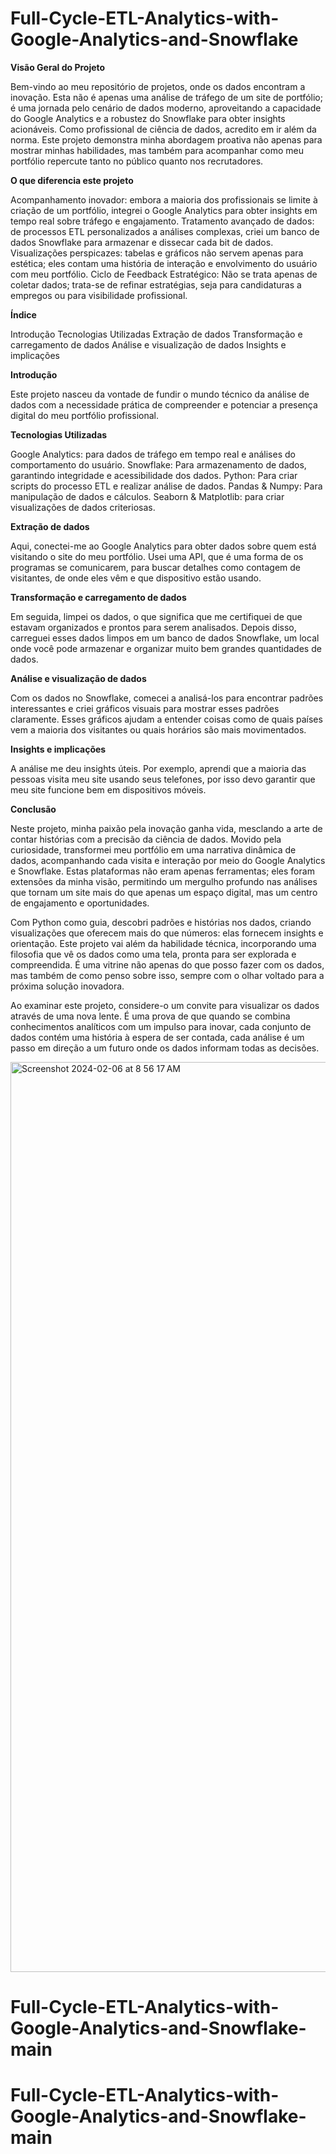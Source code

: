 # Full-Cycle-ETL-Analytics-with-Google-Analytics-and-Snowflake


**Visão Geral do Projeto**

Bem-vindo ao meu repositório de projetos, onde os dados encontram a inovação. Esta não é apenas uma análise de tráfego de um site de portfólio; é uma jornada pelo cenário de dados moderno, aproveitando a capacidade do Google Analytics e a robustez do Snowflake para obter insights acionáveis. Como profissional de ciência de dados, acredito em ir além da norma. Este projeto demonstra minha abordagem proativa não apenas para mostrar minhas habilidades, mas também para acompanhar como meu portfólio repercute tanto no público quanto nos recrutadores.

**O que diferencia este projeto**

Acompanhamento inovador: embora a maioria dos profissionais se limite à criação de um portfólio, integrei o Google Analytics para obter insights em tempo real sobre tráfego e engajamento.
Tratamento avançado de dados: de processos ETL personalizados a análises complexas, criei um banco de dados Snowflake para armazenar e dissecar cada bit de dados.
Visualizações perspicazes: tabelas e gráficos não servem apenas para estética; eles contam uma história de interação e envolvimento do usuário com meu portfólio.
Ciclo de Feedback Estratégico: Não se trata apenas de coletar dados; trata-se de refinar estratégias, seja para candidaturas a empregos ou para visibilidade profissional.

**Índice**

Introdução
Tecnologias Utilizadas
Extração de dados
Transformação e carregamento de dados
Análise e visualização de dados
Insights e implicações


**Introdução**

Este projeto nasceu da vontade de fundir o mundo técnico da análise de dados com a necessidade prática de compreender e potenciar a presença digital do meu portfólio profissional.

**Tecnologias Utilizadas**

Google Analytics: para dados de tráfego em tempo real e análises do comportamento do usuário.
Snowflake: Para armazenamento de dados, garantindo integridade e acessibilidade dos dados.
Python: Para criar scripts do processo ETL e realizar análise de dados.
Pandas & Numpy: Para manipulação de dados e cálculos.
Seaborn & Matplotlib: para criar visualizações de dados criteriosas.

**Extração de dados**

Aqui, conectei-me ao Google Analytics para obter dados sobre quem está visitando o site do meu portfólio. Usei uma API, que é uma forma de os programas se comunicarem, para buscar detalhes como contagem de visitantes, de onde eles vêm e que dispositivo estão usando.

**Transformação e carregamento de dados**

Em seguida, limpei os dados, o que significa que me certifiquei de que estavam organizados e prontos para serem analisados. Depois disso, carreguei esses dados limpos em um banco de dados Snowflake, um local onde você pode armazenar e organizar muito bem grandes quantidades de dados.

**Análise e visualização de dados**

Com os dados no Snowflake, comecei a analisá-los para encontrar padrões interessantes e criei gráficos visuais para mostrar esses padrões claramente. Esses gráficos ajudam a entender coisas como de quais países vem a maioria dos visitantes ou quais horários são mais movimentados.

**Insights e implicações**

A análise me deu insights úteis. Por exemplo, aprendi que a maioria das pessoas visita meu site usando seus telefones, por isso devo garantir que meu site funcione bem em dispositivos móveis.

**Conclusão**

Neste projeto, minha paixão pela inovação ganha vida, mesclando a arte de contar histórias com a precisão da ciência de dados. Movido pela curiosidade, transformei meu portfólio em uma narrativa dinâmica de dados, acompanhando cada visita e interação por meio do Google Analytics e Snowflake. Estas plataformas não eram apenas ferramentas; eles foram extensões da minha visão, permitindo um mergulho profundo nas análises que tornam um site mais do que apenas um espaço digital, mas um centro de engajamento e oportunidades.

Com Python como guia, descobri padrões e histórias nos dados, criando visualizações que oferecem mais do que números: elas fornecem insights e orientação. Este projeto vai além da habilidade técnica, incorporando uma filosofia que vê os dados como uma tela, pronta para ser explorada e compreendida. É uma vitrine não apenas do que posso fazer com os dados, mas também de como penso sobre isso, sempre com o olhar voltado para a próxima solução inovadora.

Ao examinar este projeto, considere-o um convite para visualizar os dados através de uma nova lente. É uma prova de que quando se combina conhecimentos analíticos com um impulso para inovar, cada conjunto de dados contém uma história à espera de ser contada, cada análise é um passo em direção a um futuro onde os dados informam todas as decisões.

<img width="1456" alt="Screenshot 2024-02-06 at 8 56 17 AM" src="[https://github.com/cmagno13/Full-Cycle-ETL-Analytics-with-Google-Analytics-and-Snowflake/assets/112967999/61f02398-dc33-4672-a200-60ef60fc77d7](https://github.com/Cmagno13/Full-Cycle-ETL-Analytics-with-Google-Analytics-and-Snowflake-main/blob/main/Snowflake%20Dashboard.png)">

# Full-Cycle-ETL-Analytics-with-Google-Analytics-and-Snowflake-main
# Full-Cycle-ETL-Analytics-with-Google-Analytics-and-Snowflake-main
